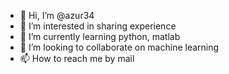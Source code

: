 - 👋 Hi, I’m @azur34
- 👀 I’m interested in sharing experience
- 🌱 I’m currently learning python, matlab
- 💞️ I’m looking to collaborate on machine learning 
- 📫 How to reach me by mail

<!---
azur34/azur34 is a ✨ special ✨ repository because its `README.md` (this file) appears on your GitHub profile.
You can click the Preview link to take a look at your changes.
--->

